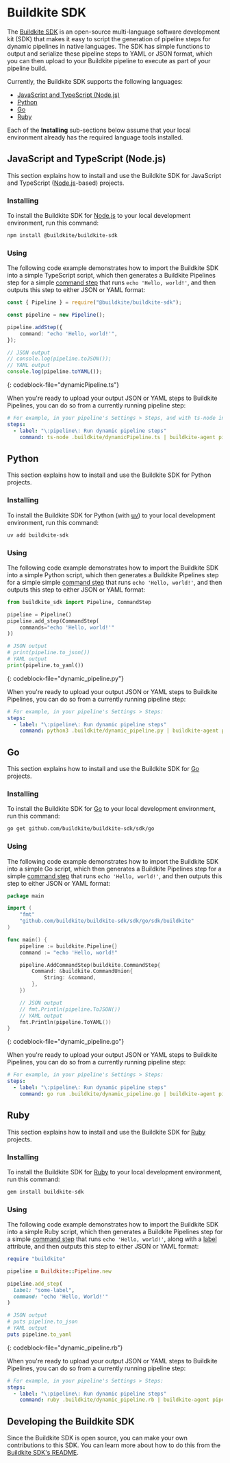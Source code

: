 # Buildkite SDK

The [Buildkite SDK](https://github.com/buildkite/buildkite-sdk) is an open-source multi-language software development kit (SDK) that makes it easy to script the generation of pipeline steps for dynamic pipelines in native languages. The SDK has simple functions to output and serialize these pipeline steps to YAML or JSON format, which you can then upload to your Buildkite pipeline to execute as part of your pipeline build.

Currently, the Buildkite SDK supports the following languages:

- [JavaScript and TypeScript (Node.js)](#javascript-and-typescript-node-dot-js)
- [Python](#python)
- [Go](#go)
- [Ruby](#ruby)

Each of the **Installing** sub-sections below assume that your local environment already has the required language tools installed.

## JavaScript and TypeScript (Node.js)

This section explains how to install and use the Buildkite SDK for JavaScript and TypeScript ([Node.js](https://nodejs.org/en)-based) projects.

### Installing

To install the Buildkite SDK for [Node.js](https://nodejs.org/en) to your local development environment, run this command:

```bash
npm install @buildkite/buildkite-sdk
```

### Using

The following code example demonstrates how to import the Buildkite SDK into a simple TypeScript script, which then generates a Buildkite Pipelines step for a simple [command step](/docs/pipelines/configure/step-types/command-step) that runs `echo 'Hello, world!'`, and then outputs this step to either JSON or YAML format:

```typescript
const { Pipeline } = require("@buildkite/buildkite-sdk");

const pipeline = new Pipeline();

pipeline.addStep({
    command: "echo 'Hello, world!'",
});

// JSON output
// console.log(pipeline.toJSON());
// YAML output
console.log(pipeline.toYAML());
```
{: codeblock-file="dynamicPipeline.ts"}

When you're ready to upload your output JSON or YAML steps to Buildkite Pipelines, you can do so from a currently running pipeline step:

```yaml
# For example, in your pipeline's Settings > Steps, and with ts-node installed to your agent:
steps:
  - label: "\:pipeline\: Run dynamic pipeline steps"
    command: ts-node .buildkite/dynamicPipeline.ts | buildkite-agent pipeline upload
```

<!--

### API documentation

For more detailed API documentation on the Buildkite SDK for TypeScript, consult the [Buildkite SDK's TypeScript API documentation](/docs/sdk/typescript).

-->

## Python

This section explains how to install and use the Buildkite SDK for Python projects.

### Installing

To install the Buildkite SDK for Python (with [uv](https://docs.astral.sh/uv/)) to your local development environment, run this command:

```bash
uv add buildkite-sdk
```

### Using

The following code example demonstrates how to import the Buildkite SDK into a simple Python script, which then generates a Buildkite Pipelines step for a simple simple [command step](/docs/pipelines/configure/step-types/command-step) that runs `echo 'Hello, world!'`, and then outputs this step to either JSON or YAML format:

```python
from buildkite_sdk import Pipeline, CommandStep

pipeline = Pipeline()
pipeline.add_step(CommandStep(
    commands="echo 'Hello, world!'"
))

# JSON output
# print(pipeline.to_json())
# YAML output
print(pipeline.to_yaml())
```
{: codeblock-file="dynamic_pipeline.py"}

When you're ready to upload your output JSON or YAML steps to Buildkite Pipelines, you can do so from a currently running pipeline step:

```yaml
# For example, in your pipeline's Settings > Steps:
steps:
  - label: "\:pipeline\: Run dynamic pipeline steps"
    command: python3 .buildkite/dynamic_pipeline.py | buildkite-agent pipeline upload
```

<!--

### API documentation

For more detailed API documentation on the Buildkite SDK for Python, consult the [Buildkite SDK's Python API documentation](/docs/sdk/python).

-->

## Go

This section explains how to install and use the Buildkite SDK for [Go](https://go.dev/) projects.

### Installing

To install the Buildkite SDK for [Go](https://go.dev/) to your local development environment, run this command:

```bash
go get github.com/buildkite/buildkite-sdk/sdk/go
```

### Using

The following code example demonstrates how to import the Buildkite SDK into a simple Go script, which then generates a Buildkite Pipelines step for a simple [command step](/docs/pipelines/configure/step-types/command-step) that runs `echo 'Hello, world!'`, and then outputs this step to either JSON or YAML format:

```go
package main

import (
	"fmt"
	"github.com/buildkite/buildkite-sdk/sdk/go/sdk/buildkite"
)

func main() {
	pipeline := buildkite.Pipeline{}
	command := "echo 'Hello, world!"

	pipeline.AddCommandStep(buildkite.CommandStep{
		Command: &buildkite.CommandUnion{
			String: &command,
		},
	})

    // JSON output
	// fmt.Println(pipeline.ToJSON())
    // YAML output
	fmt.Println(pipeline.ToYAML())
}
```
{: codeblock-file="dynamic_pipeline.go"}

When you're ready to upload your output JSON or YAML steps to Buildkite Pipelines, you can do so from a currently running pipeline step:

```yaml
# For example, in your pipeline's Settings > Steps:
steps:
  - label: "\:pipeline\: Run dynamic pipeline steps"
    command: go run .buildkite/dynamic_pipeline.go | buildkite-agent pipeline upload
```

<!--

### API documentation

For more detailed API documentation on the Buildkite SDK for Go, consult the [Buildkite SDK's Go API documentation](https://pkg.go.dev/github.com/buildkite/buildkite-sdk/sdk/go).

-->

## Ruby

This section explains how to install and use the Buildkite SDK for [Ruby](https://www.ruby-lang.org/en/) projects.

### Installing

To install the Buildkite SDK for [Ruby](https://www.ruby-lang.org/en/) to your local development environment, run this command:

```bash
gem install buildkite-sdk
```

### Using

The following code example demonstrates how to import the Buildkite SDK into a simple Ruby script, which then generates a Buildkite Pipelines step for a simple [command step](/docs/pipelines/configure/step-types/command-step) that runs `echo 'Hello, world!'`, along with a [label](/docs/pipelines/configure/step-types/command-step#label) attribute, and then outputs this step to either JSON or YAML format:

```ruby
require "buildkite"

pipeline = Buildkite::Pipeline.new

pipeline.add_step(
  label: "some-label",
  command: "echo 'Hello, World!'"
)

# JSON output
# puts pipeline.to_json
# YAML output
puts pipeline.to_yaml
```
{: codeblock-file="dynamic_pipeline.rb"}

When you're ready to upload your output JSON or YAML steps to Buildkite Pipelines, you can do so from a currently running pipeline step:

```yaml
# For example, in your pipeline's Settings > Steps:
steps:
  - label: "\:pipeline\: Run dynamic pipeline steps"
    command: ruby .buildkite/dynamic_pipeline.rb | buildkite-agent pipeline upload
```

<!--

### API documentation

For more detailed API documentation on the Buildkite SDK for Ruby, consult the [Buildkite SDK's Ruby API documentation](/docs/sdk/ruby).

-->

## Developing the Buildkite SDK

Since the Buildkite SDK is open source, you can make your own contributions to this SDK. You can learn more about how to do this from the [Buildkite SDK's README](https://github.com/buildkite/buildkite-sdk?tab=readme-ov-file#buildkite-sdk).

